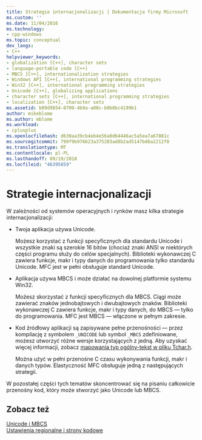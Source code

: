 ```yaml
---
title: Strategie internacjonalizacji | Dokumentacja firmy Microsoft
ms.custom: ''
ms.date: 11/04/2016
ms.technology:
- cpp-windows
ms.topic: conceptual
dev_langs:
- C++
helpviewer_keywords:
- globalization [C++], character sets
- language-portable code [C++]
- MBCS [C++], internationalization strategies
- Windows API [C++], international programming strategies
- Win32 [C++], international programming strategies
- Unicode [C++], globalizing applications
- character sets [C++], international programming strategies
- localization [C++], character sets
ms.assetid: b09d9854-0709-4b9a-a00c-b0b8bc4199b1
author: mikeblome
ms.author: mblome
ms.workload:
- cplusplus
ms.openlocfilehash: d630aa39cb4eb4e56a0d64446ac5a5ea7a67881c
ms.sourcegitcommit: 799f9b976623a375203ad8b2ad5147bd6a2212f0
ms.translationtype: MT
ms.contentlocale: pl-PL
ms.lasthandoff: 09/19/2018
ms.locfileid: "46395859"
---
```

# <a name="internationalization-strategies"></a>Strategie internacjonalizacji

W zależności od systemów operacyjnych i rynków masz kilka strategie internacjonalizacji:

- Twoja aplikacja używa Unicode.

   Możesz korzystać z funkcji specyficznych dla standardu Unicode i wszystkie znaki są szerokie 16 bitów (chociaż znaki ANSI w niektórych części programu służy do celów specjalnych). Biblioteki wykonawczej C zawiera funkcje, makr i typy danych do programowania tylko standardu Unicode. MFC jest w pełni obsługuje standard Unicode.

- Aplikacja używa MBCS i może działać na dowolnej platformie systemu Win32.

   Możesz skorzystać z funkcji specyficznych dla MBCS. Ciągi może zawierać znaków jednobajtowych i dwubajtowych znaków. Biblioteki wykonawczej C zawiera funkcje, makr i typy danych, do MBCS — tylko do programowania. MFC jest MBCS — włączone w pełnym zakresie.

- Kod źródłowy aplikacji są zapisywane pełne przenośności — przez kompilację z symbolem `_UNICODE` lub symbol `_MBCS` zdefiniowane, możesz utworzyć różne wersje korzystających z jedną. Aby uzyskać więcej informacji, zobacz [mapowania typ ogólny-tekst w pliku Tchar.h](../text/generic-text-mappings-in-tchar-h.md).

   Można użyć w pełni przenośne C czasu wykonywania funkcji, makr i danych typów. Elastyczność MFC obsługuje jedną z następujących strategii.

W pozostałej części tych tematów skoncentrować się na pisaniu całkowicie przenośny kod, który może stworzyć jako Unicode lub MBCS.

## <a name="see-also"></a>Zobacz też

[Unicode i MBCS](../text/unicode-and-mbcs.md)<br/>
[Ustawienia regionalne i strony kodowe](../text/locales-and-code-pages.md)